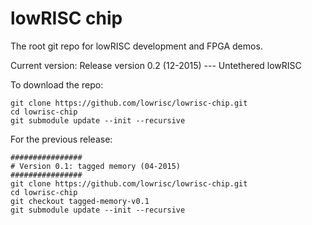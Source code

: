 lowRISC chip
==============================================

The root git repo for lowRISC development and FPGA demos.

Current version: Release version 0.2 (12-2015) --- Untethered lowRISC

To download the repo:

    git clone https://github.com/lowrisc/lowrisc-chip.git
    cd lowrisc-chip
    git submodule update --init --recursive



For the previous release:

    ################
    # Version 0.1: tagged memory (04-2015)
    ################
    git clone https://github.com/lowrisc/lowrisc-chip.git
    cd lowrisc-chip
    git checkout tagged-memory-v0.1
    git submodule update --init --recursive

